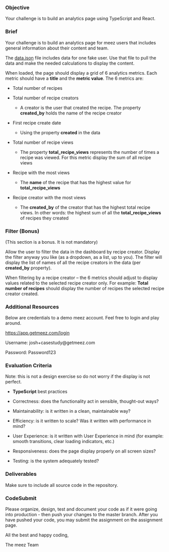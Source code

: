 ### Objective

Your challenge is to build an analytics page using TypeScript and React.

### Brief

Your challenge is to build an analytics page for meez users that includes
general information about their content and team.

The [data.json](./data.json) file includes data for one fake user. Use that file
to pull the data and make the needed calculations to display the content.

When loaded, the page should display a grid of 6 analytics metrics. Each metric
should have a **title** and the **metric value**. The 6 metrics are:

-   Total number of recipes

-   Total number of recipe creators

    -   A creator is the user that created the recipe. The property
        **created_by** holds the name of the recipe creator

-   First recipe create date

    -   Using the property **created** in the data

-   Total number of recipe views

    -   The property **total_recipe_views** represents the number of times a
        recipe was viewed. For this metric display the sum of all recipe views

-   Recipe with the most views

    -   The **name** of the recipe that has the highest value for
        **total_recipe_views**

-   Recipe creator with the most views

    -   The **created_by** of the creator that has the highest total recipe
        views. In other words: the highest sum of all the **total_recipe_views**
        of recipes they created

### Filter (Bonus)

(This section is a bonus. It is not mandatory)

Allow the user to filter the data in the dashboard by recipe creator. Display
the filter anyway you like (as a dropdown, as a list, up to you). The filter
will display the list of names of all the recipe creators in the data (per
**created_by** property).

When filtering by a recipe creator – the 6 metrics should adjust to display
values related to the selected recipe creator only. For example: **Total number
of recipes** should display the number of recipes the selected recipe creator
created.

### Additional Resources

Below are credentials to a demo meez account. Feel free to login and play
around.

<https://app.getmeez.com/login>

Username: josh+casestudy\@getmeez.com

Password: Password123

### Evaluation Criteria

Note: this is not a design exercise so do not worry if the display is not
perfect.

-   **TypeScript** best practices

-   Correctness: does the functionality act in sensible, thought-out ways?

-   Maintainability: is it written in a clean, maintainable way?

-   Efficiency: is it written to scale? Was it written with performance in mind?

-   User Experience: is it written with User Experience in mind (for example:
    smooth transitions, clear loading indicators, etc.)

-   Responsiveness: does the page display properly on all screen sizes?

-   Testing: is the system adequately tested?

### Deliverables

Make sure to include all source code in the repository.

### CodeSubmit

Please organize, design, test and document your code as if it were going into
production - then push your changes to the master branch. After you have pushed
your code, you may submit the assignment on the assignment page.

All the best and happy coding,

The meez Team

